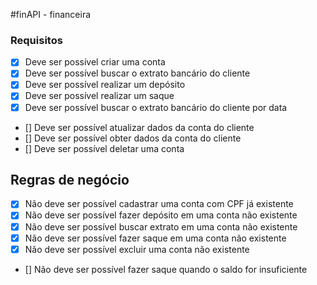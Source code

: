 #finAPI - financeira

### Requisitos 

- [x] Deve ser possível criar uma conta
- [X] Deve ser possível buscar o extrato bancário do cliente 
- [X] Deve ser possível realizar um depósito
- [X] Deve ser possível realizar um saque
- [X] Deve ser possível buscar o extrato bancário do cliente por data
- [] Deve ser possível atualizar dados da conta do cliente
- [] Deve ser possível obter dados da conta do cliente 
- [] Deve ser possível deletar uma conta
 

## Regras de negócio 
- [x] Não deve ser possível cadastrar uma conta com CPF já existente
- [X] Não deve ser possível fazer depósito em uma conta não existente
- [X] Não deve ser possível buscar extrato em uma conta não existente 
- [X] Não deve ser possível fazer saque em uma conta não existente
- [X] Não deve ser possível excluir uma conta não existente
- [] Não deve ser possível fazer saque quando o saldo for insuficiente
